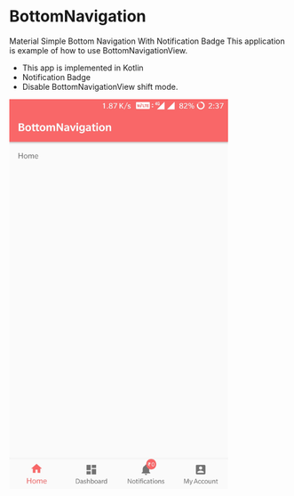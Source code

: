 # BottomNavigation
Material Simple Bottom Navigation With Notification Badge
This application is example of how to use BottomNavigationView.
<ul>
  <li>This app is implemented in Kotlin</li>
  <li>Notification Badge</li>
  <li>Disable BottomNavigationView shift mode.</li>
</ul>
<img src="https://github.com/shubhamkhuva/BottomNavigation/blob/master/screenshot/Screenshot.jpg?raw=true" height="700">

